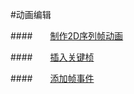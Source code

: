 #动画编辑


####&emsp;&emsp;[制作2D序列帧动画](../2DSpriteSheetAnimation/zh.md)

####&emsp;&emsp;[插入关键桢](../InsertKeyframe/zh.md)

####&emsp;&emsp;[添加帧事件](../AddFrameEvents/zh.md) 

